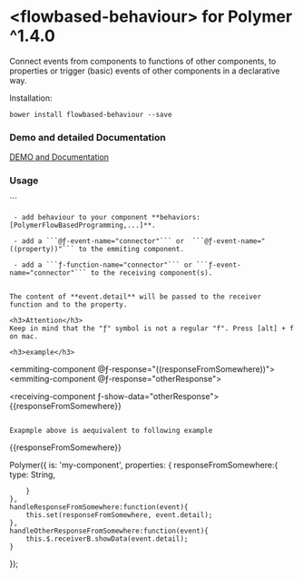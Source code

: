 # \<flowbased-behaviour\> for Polymer ^1.4.0

Connect events from components to functions of other components, to properties or trigger (basic) events  of other components in a declarative way.


Installation:
```
bower install flowbased-behaviour --save
```

<h3>Demo and detailed Documentation</h3>

[DEMO and Documentation](https://veith.github.io/flowbased-behaviour/components/flowbased-behaviour/)

<h3>Usage</h3>
```
<link rel="import" href="../../bower_components/flowbased-behaviour/behaviour.html">

```
 - add behaviour to your component **behaviors: [PolymerFlowBasedProgramming,...]**.

 - add a ```@ƒ-event-name="connector"``` or  ```@ƒ-event-name="((property))"``` to the emmiting component.

 - add a ```ƒ-function-name="connector"``` or ```ƒ-event-name="connector"``` to the receiving component(s).


The content of **event.detail** will be passed to the receiver function and to the property.

<h3>Attention</h3>
Keep in mind that the "ƒ" symbol is not a regular "f". Press [alt] + f on mac.

<h3>example</h3>
```
<emmiting-component @ƒ-response="((responseFromSomewhere))"></emmiting-component>
<emmiting-component @ƒ-response="otherResponse"></emmiting-component>

<receiving-component ƒ-show-data="otherResponse"></receiving-component>
{{responseFromSomewhere}}

```

Exapmple above is aequivalent to following example

```
<emmiting-component id="emmiter" on-response="handleResponseFromSomewhere"></emmiting-component>
<emmiting-component id="emmiterB" on-response="handleOtherResponseFromSomewhere"></emmiting-component>

<receiving-component id="receiver"></receiving-component>
{{responseFromSomewhere}}

Polymer({
    is: 'my-component',
    properties: {
        responseFromSomewhere:{
            type: String,

        }
    },
    handleResponseFromSomewhere:function(event){
        this.set(responseFromSomewhere, event.detail);
    },
    handleOtherResponseFromSomewhere:function(event){
        this.$.receiverB.showData(event.detail);
    }

});

```



